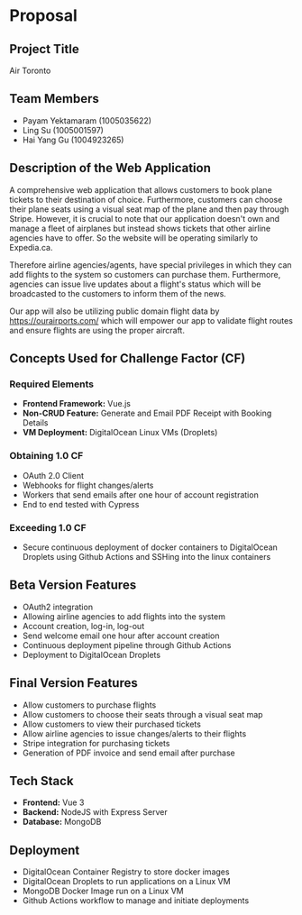 # Proposal 

## Project Title

Air Toronto
## Team Members

- Payam Yektamaram (1005035622)
- Ling Su (1005001597)
- Hai Yang Gu (1004923265)

## Description of the Web Application

A comprehensive web application that allows customers to book plane tickets to their destination of choice. Furthermore, customers can choose their plane seats using a visual seat map of the plane and then pay through Stripe.
However, it is crucial to note that our application doesn't own and manage a fleet of airplanes but instead shows tickets that other airline agencies have to offer. So the website will be operating similarly to Expedia.ca.

Therefore airline agencies/agents, have special privileges in which they can add flights to the system so customers can purchase them. Furthermore, agencies can issue live updates about a  flight's status which will be broadcasted to the customers to inform them of the news.

Our app will also be utilizing public domain flight data by https://ourairports.com/ which will empower our app to validate flight routes and ensure flights are using the proper aircraft.

## Concepts Used for Challenge Factor (CF)

### Required Elements
- **Frontend Framework:** Vue.js
- **Non-CRUD Feature:** Generate and Email PDF Receipt with Booking Details
- **VM Deployment:** DigitalOcean Linux VMs (Droplets) 
  
### Obtaining 1.0 CF
- OAuth 2.0 Client
- Webhooks for flight changes/alerts
- Workers that send emails after one hour of account registration
- End to end tested with Cypress
### Exceeding 1.0 CF

- Secure continuous deployment of docker containers to DigitalOcean Droplets using Github Actions and SSHing into the linux containers

## Beta Version Features

- OAuth2 integration
- Allowing airline agencies to add flights into the system
- Account creation, log-in, log-out
- Send welcome email one hour after account creation
- Continuous deployment pipeline through Github Actions
- Deployment to DigitalOcean Droplets
## Final Version Features

- Allow customers to purchase flights
- Allow customers to choose their seats through a visual seat map
- Allow customers to view their purchased tickets
- Allow airline agencies to issue changes/alerts to their flights
- Stripe integration for purchasing tickets
- Generation of PDF invoice and send email after purchase
## Tech Stack

- **Frontend:** Vue 3
- **Backend:** NodeJS with Express Server
- **Database:** MongoDB
  
## Deployment

-  DigitalOcean Container Registry to store docker images
-  DigitalOcean Droplets to run applications on a Linux VM 
-  MongoDB Docker Image run on a Linux VM
-  Github Actions workflow to manage and initiate deployments
